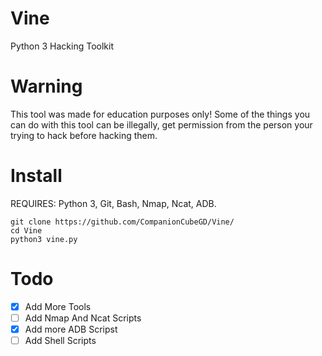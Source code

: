 # Vine
Python 3 Hacking Toolkit

# Warning
This tool was made for education purposes only! Some of the things you can do with this tool can be illegally, get permission from the person your trying to hack before hacking them.

# Install
REQUIRES: Python 3, Git, Bash, Nmap, Ncat, ADB.

```
git clone https://github.com/CompanionCubeGD/Vine/
cd Vine
python3 vine.py
```

# Todo
- [X] Add More Tools
- [ ] Add Nmap And Ncat Scripts
- [X] Add more ADB Scripst
- [ ] Add Shell Scripts
